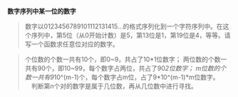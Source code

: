 **数字序列中某一位的数字**


> 数字以0123456789101112131415…的格式序列化到一个字符序列中。在这个序列中，第5位（从0开始计数）是5，第13位是1，第19位是4，等等。请写一个函数求任意位对应的数字。
  
> 个位数的个数一共有10个，即0~9，共占了10*1位数字；
> 两位数的个数一共有90个，即10~99，每个数字占两位，共占了90*2位数字；
> m位数的个数一共有9*10^(m-1)个，每个数字占m位，占了9*10^(m-1)*m位数字。
> 　判断第n个对的数字是属于几位数，再从几位数中进行寻找。